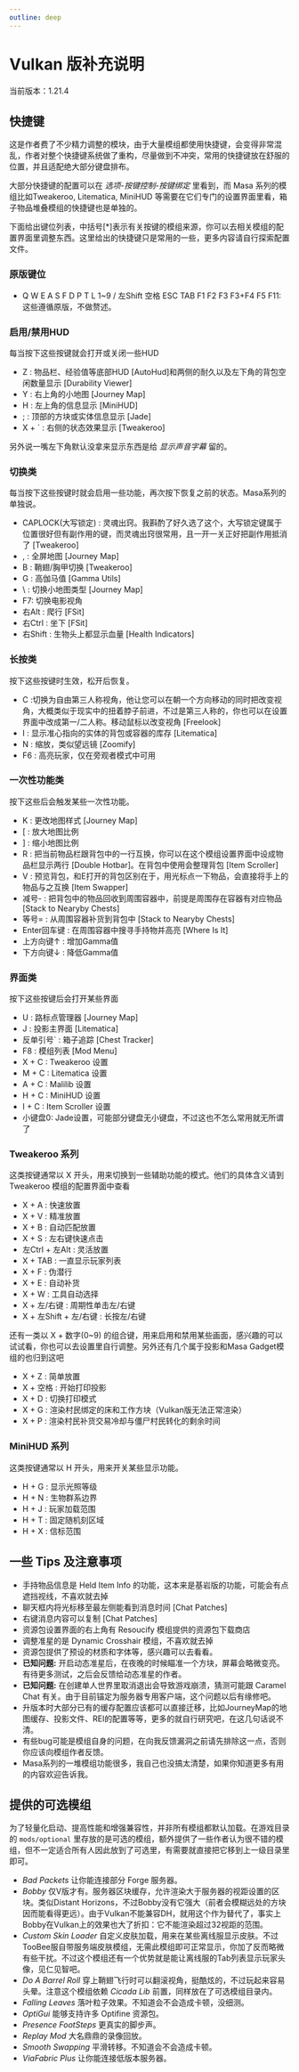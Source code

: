 ```yaml
---
outline: deep
---
```


# Vulkan 版补充说明

当前版本：1.21.4

## 快捷键

这是作者费了不少精力调整的模块，由于大量模组都使用快捷键，会变得非常混乱，作者对整个快捷键系统做了重构，尽量做到不冲突，常用的快捷键放在舒服的位置，并且适配绝大部分键盘排布。

大部分快捷键的配置可以在 *选项-按键控制-按键绑定* 里看到，而 Masa 系列的模组比如Tweakeroo, Litematica, MiniHUD 等需要在它们专门的设置界面里看，箱子物品堆叠模组的快捷键也是单独的。

下面给出键位列表，中括号[*]表示有关按键的模组来源，你可以去相关模组的配置界面里调整东西。这里给出的快捷键只是常用的一些，更多内容请自行探索配置文件。

### 原版键位
- Q W E A S F D P T L 1~9 / 左Shift 空格 ESC TAB F1 F2 F3 F3+F4 F5 F11: 这些遵循原版，不做赘述。

### 启用/禁用HUD
每当按下这些按键就会打开或关闭一些HUD

- Z : 物品栏、经验值等底部HUD [AutoHud]和两侧的耐久以及左下角的背包空闲数量显示 [Durability Viewer]
- Y : 右上角的小地图 [Journey Map]
- H : 左上角的信息显示 [MiniHUD]
- ; : 顶部的方块或实体信息显示 [Jade]
- X + ` : 右侧的状态效果显示 [Tweakeroo]

另外说一嘴左下角默认没拿来显示东西是给 *显示声音字幕* 留的。

### 切换类
每当按下这些按键时就会启用一些功能，再次按下恢复之前的状态。Masa系列的单独说。

- CAPLOCK(大写锁定) : 灵魂出窍。我斟酌了好久选了这个，大写锁定键属于位置很好但有副作用的键，而灵魂出窍很常用，且一开一关正好把副作用抵消了 [Tweakeroo]
- , : 全屏地图 [Journey Map]
- B : 鞘翅/胸甲切换 [Tweakeroo]
- G : 高伽马值 [Gamma Utils]
- \ : 切换小地图类型 [Journey Map]
- F7: 切换电影视角
- 右Alt : 爬行 [FSit]
- 右Ctrl : 坐下 [FSit]
- 右Shift : 生物头上都显示血量 [Health Indicators]

### 长按类
按下这些按键时生效，松开后恢复。

- C :切换为自由第三人称视角，他让您可以在朝一个方向移动的同时把改变视角，大概类似于现实中的扭着脖子前进，不过是第三人称的，你也可以在设置界面中改成第一/二人称。移动鼠标以改变视角 [Freelook]
- I : 显示准心指向的实体的背包或容器的库存 [Litematica]
- N : 缩放，类似望远镜 [Zoomify]
- F6 : 高亮玩家，仅在旁观者模式中可用

### 一次性功能类
按下这些后会触发某些一次性功能。

- K : 更改地图样式 [Journey Map]
- [ : 放大地图比例
- ] : 缩小地图比例
- R : 把当前物品栏跟背包中的一行互换，你可以在这个模组设置界面中设成物品栏显示两行 [Double Hotbar]。在背包中使用会整理背包 [Item Scroller]
- V : 预览背包，和E打开的背包区别在于，用光标点一下物品，会直接将手上的物品与之互换 [Item Swapper]
- 减号- : 把背包中的物品回收到周围容器中，前提是周围存在容器有对应物品 [Stack to Nearyby Chests]
- 等号= : 从周围容器补货到背包中 [Stack to Nearyby Chests]
- Enter回车键 : 在周围容器中搜寻手持物并高亮 [Where Is It]
- 上方向键↑ : 增加Gamma值
- 下方向键↓ : 降低Gamma值

### 界面类
按下这些按键后会打开某些界面

- U : 路标点管理器 [Journey Map]
- J : 投影主界面 [Litematica]
- 反单引号` : 箱子追踪 [Chest Tracker]
- F8 : 模组列表 [Mod Menu]
- X + C : Tweakeroo 设置
- M + C : Litematica 设置
- A + C : Malilib 设置
- H + C : MiniHUD 设置
- I + C : Item Scroller 设置
- 小键盘0: Jade设置，可能部分键盘无小键盘，不过这也不怎么常用就无所谓了

### Tweakeroo 系列
这类按键通常以 X 开头，用来切换到一些辅助功能的模式。他们的具体含义请到 Tweakeroo 模组的配置界面中查看

- X + A : 快速放置
- X + V : 精准放置
- X + B : 自动匹配放置
- X + S : 左右键快速点击
- 左Ctrl + 左Alt : 灵活放置
- X + TAB : 一直显示玩家列表
- X + F : 伪潜行
- X + E : 自动补货
- X + W : 工具自动选择
- X + 左/右键 : 周期性单击左/右键
- X + 左Shift + 左/右键 : 长按左/右键

还有一类以 X + 数字(0~9) 的组合键，用来启用和禁用某些画面，感兴趣的可以试试看，你也可以去设置里自行调整。另外还有几个属于投影和Masa Gadget模组的也归到这吧

- X + Z : 简单放置
- X + 空格 : 开始打印投影
- X + D : 切换打印模式
- X + G : 渲染村民绑定的床和工作方块（Vulkan版无法正常渲染）
- X + P : 渲染村民补货交易冷却与僵尸村民转化的剩余时间

### MiniHUD 系列
这类按键通常以 H 开头，用来开关某些显示功能。

- H + G : 显示光照等级
- H + N : 生物群系边界
- H + J : 玩家加载范围
- H + T : 固定随机刻区域
- H + X : 信标范围

## 一些 Tips 及注意事项

- 手持物品信息是 Held Item Info 的功能，这本来是基岩版的功能，可能会有点遮挡视线，不喜欢就去掉
- 聊天框内将光标移至最左侧能看到消息时间 [Chat Patches]
- 右键消息内容可以复制 [Chat Patches]
- 资源包设置界面的右上角有 Resoucify 模组提供的资源包下载商店
- 调整准星的是 Dynamic Crosshair 模组，不喜欢就去掉
- 资源包提供了预设的材质和字体等，感兴趣可以去看看。
- **已知问题:** 开启动态准星后，在夜晚的时候瞄准一个方块，屏幕会略微变亮。有待更多测试，之后会反馈给动态准星的作者。
- **已知问题:** 在创建单人世界里取消退出会导致游戏崩溃，猜测可能跟 Caramel Chat 有关。由于目前锚定为服务器专用客户端，这个问题以后有缘修吧。
- 升版本时大部分已有的缓存配置应该都可以直接迁移，比如JourneyMap的地图缓存、投影文件、REI的配置等等，更多的就自行研究吧，在这几句话说不清。
- 有些bug可能是模组自身的问题，在向我反馈漏洞之前请先排除这一点，否则你应该向模组作者反馈。
- Masa系列的一堆模组功能很多，我自己也没搞太清楚，如果你知道更多有用的内容欢迎告诉我。

## 提供的可选模组
为了轻量化启动、提高性能和增强兼容性，并非所有模组都默认加载。在游戏目录的 `mods/optional` 里存放的是可选的模组，额外提供了一些作者认为很不错的模组，但不一定适合所有人因此放到了可选里，有需要就直接把它移到上一级目录里即可。

- *Bad Packets* 让你能连接部分 Forge 服务器。
- *Bobby* 仅V版才有。服务器区块缓存，允许渲染大于服务器的视距设置的区块。类似Distant Horizons，不过Bobby没有它强大（前者会模糊远处的方块因而能看得更远）。由于Vulkan不能兼容DH，就用这个作为替代了，事实上Bobby在Vulkan上的效果也大了折扣：它不能渲染超过32视距的范围。
- *Custom Skin Loader* 自定义皮肤加载，用来在某些离线服显示皮肤。不过TooBee服自带服务端皮肤模组，无需此模组即可正常显示，你加了反而略微有些干扰。不过这个模组还有一个优势就是能让离线服的Tab列表显示玩家头像，见仁见智吧。
- *Do A Barrel Roll* 穿上鞘翅飞行时可以翻滚视角，挺酷炫的，不过玩起来容易头晕。注意这个模组依赖 *Cicada Lib* 前置，同样放在了可选模组目录内。
- *Falling Leaves* 落叶粒子效果。不知道会不会造成卡顿，没细测。
- *OptiGui* 能够支持许多 Optifine 资源包。
- *Presence FootSteps* 更真实的脚步声。
- *Replay Mod* 大名鼎鼎的录像回放。
- *Smooth Swapping* 平滑转移。不知道会不会造成卡顿。
- *ViaFabric Plus* 让你能连接低版本服务器。
